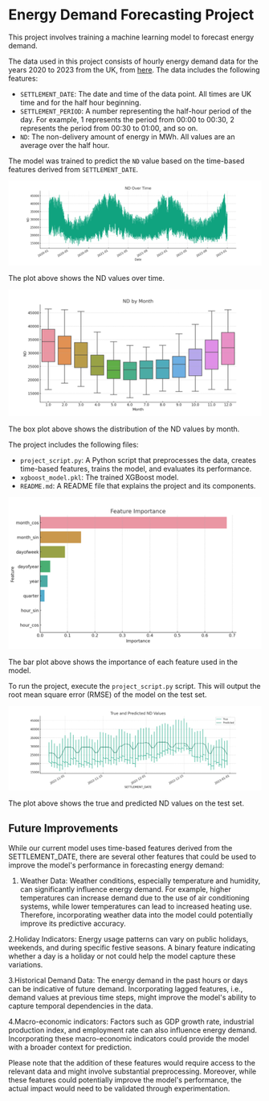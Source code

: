# Energy Demand Forecasting Project

This project involves training a machine learning model to forecast energy demand.

The data used in this project consists of hourly energy demand data for the years 2020 to 2023 from the UK, from [here](https://data.nationalgrideso.com/demand/historic-demand-data). The data includes the following features:

- `SETTLEMENT_DATE`: The date and time of the data point. All times are UK time and for the half hour beginning.
- `SETTLEMENT_PERIOD`: A number representing the half-hour period of the day. For example, 1 represents the period from 00:00 to 00:30, 2 represents the period from 00:30 to 01:00, and so on.
- `ND`: The non-delivery amount of energy in MWh. All values are an average over the half hour.

The model was trained to predict the `ND` value based on the time-based features derived from `SETTLEMENT_DATE`.

![ND Over Time](images/nd_over_time.png)

The plot above shows the ND values over time.

![ND by Month Corrected](images/nd_by_month_corrected.png)

The box plot above shows the distribution of the ND values by month.

The project includes the following files:

- `project_script.py`: A Python script that preprocesses the data, creates time-based features, trains the model, and evaluates its performance.
- `xgboost_model.pkl`: The trained XGBoost model.
- `README.md`: A README file that explains the project and its components.

![Feature Importance](images/feature_importance.png)

The bar plot above shows the importance of each feature used in the model.

To run the project, execute the `project_script.py` script. This will output the root mean square error (RMSE) of the model on the test set.

![True and Predicted ND Values](images/true_and_predicted_nd_values.png)

The plot above shows the true and predicted ND values on the test set.

## Future Improvements
While our current model uses time-based features derived from the SETTLEMENT_DATE, there are several other features that could be used to improve the model's performance in forecasting energy demand:

1. Weather Data: Weather conditions, especially temperature and humidity, can significantly influence energy demand. For example, higher temperatures can increase demand due to the use of air conditioning systems, while lower temperatures can lead to increased heating use. Therefore, incorporating weather data into the model could potentially improve its predictive accuracy.

2.Holiday Indicators: Energy usage patterns can vary on public holidays, weekends, and during specific festive seasons. A binary feature indicating whether a day is a holiday or not could help the model capture these variations.

3.Historical Demand Data: The energy demand in the past hours or days can be indicative of future demand. Incorporating lagged features, i.e., demand values at previous time steps, might improve the model's ability to capture temporal dependencies in the data.

4.Macro-economic indicators: Factors such as GDP growth rate, industrial production index, and employment rate can also influence energy demand. Incorporating these macro-economic indicators could provide the model with a broader context for prediction.

Please note that the addition of these features would require access to the relevant data and might involve substantial preprocessing. Moreover, while these features could potentially improve the model's performance, the actual impact would need to be validated through experimentation.
